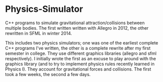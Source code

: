 # Physics-Simulator
C++ programs to simulate gravitational attraction/collisions between multiple bodies. The first written written with Allegro in 2012, the other rewritten in SFML in winter 2014.


This includes two physics simulators; one was one of the earliest complete C++ programs I've written, the other is a complete rewrite after my first semester in college. They use different graphics libraries (allegro and sfml respectively). I initially wrote the first as an excuse to play around with the graphics library (and to try to implement physics rules recently learned in Physics I). They account for gravitational forces and collisions. The first took a few weeks, the second a few days.
